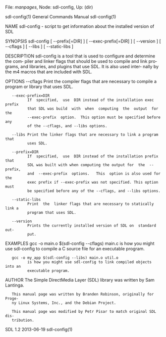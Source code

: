 File: *manpages*,  Node: sdl-config,  Up: (dir)

sdl-config(1)               General Commands Manual              sdl-config(1)



NAME
       sdl-config  -  script to get information about the installed version of
       SDL

SYNOPSIS
       sdl-config [ --prefix[=DIR] ] [ --exec-prefix[=DIR]  ]  [  --version  ]
       [ --cflags ] [ --libs ] [ --static-libs ]

DESCRIPTION
       sdl-config  is  a tool that is used to configure and determine the com‐
       piler and linker flags that should be used to  compile  and  link  pro‐
       grams, and libraries, and plugins that use SDL.  It is also used inter‐
       nally by the m4 macros that are included with SDL.

OPTIONS
       --cflags
              Print the compiler flags that are necessary to compile a program
              or library that uses SDL.

       --exec-prefix=DIR
              If  specified,  use  DIR instead of the installation exec prefix
              that SDL was build  with  when  computing  the  output  for  the
              --exec-prefix  option.  This option must be specified before any
              of the --cflags, and --libs options.

       --libs Print the linker flags that are necessary to link a program that
              uses SDL.

       --prefix=DIR
              If  specified,  use  DIR instead of the installation prefix that
              SDL was built with when computing the output for  the  --prefix,
              and  --exec-prefix  options.   This  option is also used for the
              exec prefix if --exec-prefix was not specified. This option must
              be specified before any of the --cflags, and --libs options.

       --static-libs
              Print  the  linker flags that are necessary to statically link a
              program that uses SDL.

       --version
              Prints the currently installed version of SDL on  standard  out‐
              put.

EXAMPLES
       gcc -o main.o $(sdl-config --cflags) main.c
              is  how  you might use sdl-config to compile a C source file for
              an executable program.

       gcc -o my_app $(sdl-config --libs) main.o util.o
              is how you might use sdl-config to link compiled objects into an
              executable program.

AUTHOR
       The Simple DirectMedia Layer (SDL) library was written by Sam Lantinga.

       This manual page was written by Branden Robinson, originally for Proge‐
       ny Linux Systems, Inc., and the Debian Project.

       This manual page was modified by Petr Pisar to match original SDL  dis‐
       tribution.



SDL 1.2                           2013-06-19                     sdl-config(1)
